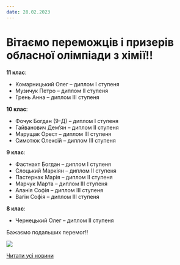 ```yaml
---
date: 28.02.2023
---
```

# Вітаємо переможців і призерів обласної олімпіади з хімії!!

**11 клас**:

- Комарницький Олег – диплом I ступеня
- Музичук Петро – диплом II ступеня
- Грень Анна – диплом III ступеня

**10 клас**:

- Фочук Богдан (9-Д) – диплом I ступеня
- Гайванович Дем’ян – диплом II ступеня
- Марущак Орест – диплом III ступеня
- Симотюк Олексій – диплом III ступеня

**9 клас**:

- Фастнахт Богдан – диплом I ступеня
- Слоцький Маркіян – диплом II ступеня
- Пастернак Марія – диплом II ступеня
- Марчук Марта – диплом III ступеня
- Аланія Софія – диплом III ступеня
- Вагін Софія – диплом III ступеня

**8 клас**:

- Чернецький Олег – диплом II ступеня

Бажаємо подальших перемог!!

![](/images/blog/вітаємо-переможців-і-призерів-обласної-олімпіади-з/chim.jpg)

[Читати усі новини](/news)
